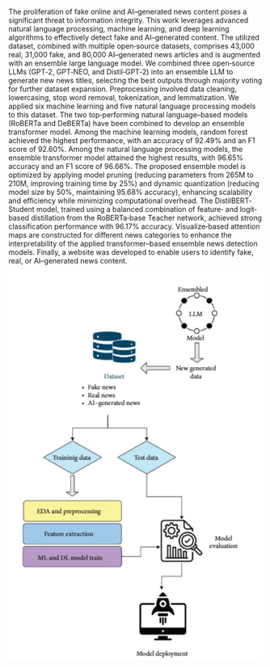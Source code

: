 The proliferation of fake online and AI–generated news content poses a significant threat to information integrity. This work leverages advanced natural language processing, machine learning, and deep learning algorithms to effectively detect fake and AI–generated content. The utilized dataset, combined with multiple open‐source datasets, comprises 43,000 real, 31,000 fake, and 80,000 AI–generated news articles and is augmented with an ensemble large language model. We combined three open‐source LLMs (GPT‐2, GPT‐NEO, and Distil‐GPT‐2) into an ensemble LLM to generate new news titles, selecting the best outputs through majority voting for further dataset expansion. Preprocessing involved data cleaning, lowercasing, stop word removal, tokenization, and lemmatization. We applied six machine learning and five natural language processing models to this dataset. The two top‐performing natural language–based models (RoBERTa and DeBERTa) have been combined to develop an ensemble transformer model. Among the machine learning models, random forest achieved the highest performance, with an accuracy of 92.49% and an F1 score of 92.60%. Among the natural language processing models, the ensemble transformer model attained the highest results, with 96.65% accuracy and an F1 score of 96.66%. The proposed ensemble model is optimized by applying model pruning (reducing parameters from 265M to 210M, improving training time by 25%) and dynamic quantization (reducing model size by 50%, maintaining 95.68% accuracy), enhancing scalability and efficiency while minimizing computational overhead. The DistilBERT‐Student model, trained using a balanced combination of feature‐ and logit‐based distillation from the RoBERTa‐base Teacher network, achieved strong classification performance with 96.17% accuracy. Visualize‐based attention maps are constructed for different news categories to enhance the interpretability of the applied transformer–based ensemble news detection models. Finally, a website was developed to enable users to identify fake, real, or AI–generated news content. 

<img src="Flowchart.png" alt="Workflow of the Project" width="600"/>
